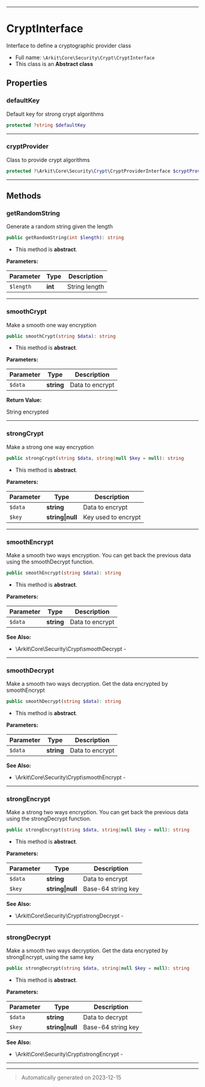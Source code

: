 ***

# CryptInterface

Interface to define a cryptographic provider class



* Full name: `\Arkit\Core\Security\Crypt\CryptInterface`
* This class is an **Abstract class**



## Properties


### defaultKey

Default key for strong crypt algorithms

```php
protected ?string $defaultKey
```






***

### cryptProvider

Class to provide crypt algorithms

```php
protected ?\Arkit\Core\Security\Crypt\CryptProviderInterface $cryptProvider
```






***

## Methods


### getRandomString

Generate a random string given the length

```php
public getRandomString(int $length): string
```




* This method is **abstract**.



**Parameters:**

| Parameter | Type | Description |
|-----------|------|-------------|
| `$length` | **int** | String length |





***

### smoothCrypt

Make a smooth one way encryption

```php
public smoothCrypt(string $data): string
```




* This method is **abstract**.



**Parameters:**

| Parameter | Type | Description |
|-----------|------|-------------|
| `$data` | **string** | Data to encrypt |


**Return Value:**

String encrypted




***

### strongCrypt

Make a strong one way encryption

```php
public strongCrypt(string $data, string|null $key = null): string
```




* This method is **abstract**.



**Parameters:**

| Parameter | Type | Description |
|-----------|------|-------------|
| `$data` | **string** | Data to encrypt |
| `$key` | **string&#124;null** | Key used to encrypt |





***

### smoothEncrypt

Make a smooth two ways encryption. You can get back the previous data using the smoothDecrypt function.

```php
public smoothEncrypt(string $data): string
```




* This method is **abstract**.



**Parameters:**

| Parameter | Type | Description |
|-----------|------|-------------|
| `$data` | **string** | Data to encrypt |





**See Also:**

* \Arkit\Core\Security\Crypt\smoothDecrypt - 

***

### smoothDecrypt

Make a smooth two ways decryption. Get the data encrypted by smoothEncrypt

```php
public smoothDecrypt(string $data): string
```




* This method is **abstract**.



**Parameters:**

| Parameter | Type | Description |
|-----------|------|-------------|
| `$data` | **string** | Data to encrypt |





**See Also:**

* \Arkit\Core\Security\Crypt\smoothEncrypt - 

***

### strongEncrypt

Make a strong two ways encryption. You can get back the previous data using the strongDecrypt function.

```php
public strongEncrypt(string $data, string|null $key = null): string
```




* This method is **abstract**.



**Parameters:**

| Parameter | Type | Description |
|-----------|------|-------------|
| `$data` | **string** | Data to encrypt |
| `$key` | **string&#124;null** | Base-64 string key |





**See Also:**

* \Arkit\Core\Security\Crypt\strongDecrypt - 

***

### strongDecrypt

Make a smooth two ways decryption. Get the data encrypted by strongEncrypt, using the same key

```php
public strongDecrypt(string $data, string|null $key = null): string
```




* This method is **abstract**.



**Parameters:**

| Parameter | Type | Description |
|-----------|------|-------------|
| `$data` | **string** | Data to decrypt |
| `$key` | **string&#124;null** | Base-64 string key |





**See Also:**

* \Arkit\Core\Security\Crypt\strongEncrypt - 

***


***
> Automatically generated on 2023-12-15
